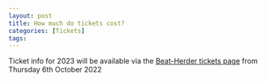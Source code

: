 ```yaml
---
layout: post
title: How much do tickets cost?
categories: [Tickets]
tags: 
---
```


Ticket info for 2023 will be available via the [Beat-Herder tickets page](https://tickets.beatherder.co.uk/) from Thursday 6th October 2022
